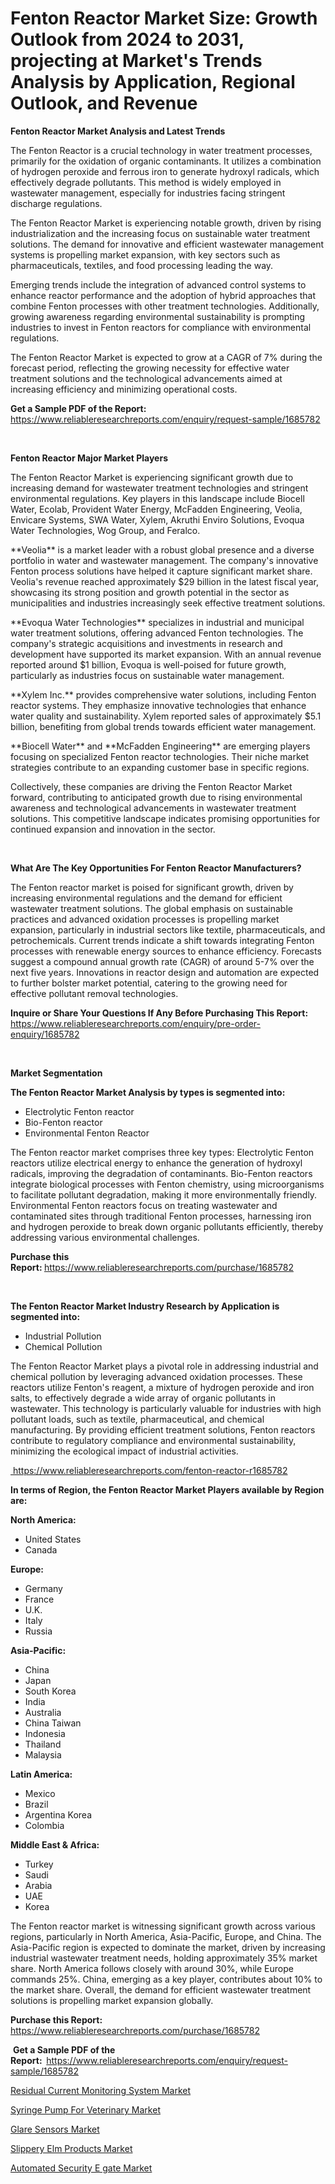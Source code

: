 <p><h1>Fenton Reactor Market Size: Growth Outlook from 2024 to 2031, projecting at Market's Trends Analysis by Application, Regional Outlook, and Revenue</h1></p><p><strong>Fenton Reactor Market Analysis and Latest Trends</strong></p>
<p><p>The Fenton Reactor is a crucial technology in water treatment processes, primarily for the oxidation of organic contaminants. It utilizes a combination of hydrogen peroxide and ferrous iron to generate hydroxyl radicals, which effectively degrade pollutants. This method is widely employed in wastewater management, especially for industries facing stringent discharge regulations.</p><p>The Fenton Reactor Market is experiencing notable growth, driven by rising industrialization and the increasing focus on sustainable water treatment solutions. The demand for innovative and efficient wastewater management systems is propelling market expansion, with key sectors such as pharmaceuticals, textiles, and food processing leading the way.</p><p>Emerging trends include the integration of advanced control systems to enhance reactor performance and the adoption of hybrid approaches that combine Fenton processes with other treatment technologies. Additionally, growing awareness regarding environmental sustainability is prompting industries to invest in Fenton reactors for compliance with environmental regulations.</p><p>The Fenton Reactor Market is expected to grow at a CAGR of 7% during the forecast period, reflecting the growing necessity for effective water treatment solutions and the technological advancements aimed at increasing efficiency and minimizing operational costs.</p></p>
<p><strong>Get a Sample PDF of the Report:&nbsp;</strong> <a href="https://www.reliableresearchreports.com/enquiry/request-sample/1685782?utm_campaign=16&utm_medium=2&utm_source=Github&utm_content=ia&utm_term=06102024&utm_id=fenton-reactor">https://www.reliableresearchreports.com/enquiry/request-sample/1685782</a></p>
<p>&nbsp;</p>
<p><strong>Fenton Reactor Major Market Players</strong></p>
<p><p>The Fenton Reactor Market is experiencing significant growth due to increasing demand for wastewater treatment technologies and stringent environmental regulations. Key players in this landscape include Biocell Water, Ecolab, Provident Water Energy, McFadden Engineering, Veolia, Envicare Systems, SWA Water, Xylem, Akruthi Enviro Solutions, Evoqua Water Technologies, Wog Group, and Feralco.</p><p>**Veolia** is a market leader with a robust global presence and a diverse portfolio in water and wastewater management. The company's innovative Fenton process solutions have helped it capture significant market share. Veolia's revenue reached approximately $29 billion in the latest fiscal year, showcasing its strong position and growth potential in the sector as municipalities and industries increasingly seek effective treatment solutions.</p><p>**Evoqua Water Technologies** specializes in industrial and municipal water treatment solutions, offering advanced Fenton technologies. The company's strategic acquisitions and investments in research and development have supported its market expansion. With an annual revenue reported around $1 billion, Evoqua is well-poised for future growth, particularly as industries focus on sustainable water management.</p><p>**Xylem Inc.** provides comprehensive water solutions, including Fenton reactor systems. They emphasize innovative technologies that enhance water quality and sustainability. Xylem reported sales of approximately $5.1 billion, benefiting from global trends towards efficient water management.</p><p>**Biocell Water** and **McFadden Engineering** are emerging players focusing on specialized Fenton reactor technologies. Their niche market strategies contribute to an expanding customer base in specific regions.</p><p>Collectively, these companies are driving the Fenton Reactor Market forward, contributing to anticipated growth due to rising environmental awareness and technological advancements in wastewater treatment solutions. This competitive landscape indicates promising opportunities for continued expansion and innovation in the sector.</p></p>
<p>&nbsp;</p>
<p><strong>What Are The Key Opportunities For Fenton Reactor Manufacturers?</strong></p>
<p><p>The Fenton reactor market is poised for significant growth, driven by increasing environmental regulations and the demand for efficient wastewater treatment solutions. The global emphasis on sustainable practices and advanced oxidation processes is propelling market expansion, particularly in industrial sectors like textile, pharmaceuticals, and petrochemicals. Current trends indicate a shift towards integrating Fenton processes with renewable energy sources to enhance efficiency. Forecasts suggest a compound annual growth rate (CAGR) of around 5-7% over the next five years. Innovations in reactor design and automation are expected to further bolster market potential, catering to the growing need for effective pollutant removal technologies.</p></p>
<p><strong>Inquire or Share Your Questions If Any Before Purchasing This Report:</strong> <a href="https://www.reliableresearchreports.com/enquiry/pre-order-enquiry/1685782?utm_campaign=16&utm_medium=2&utm_source=Github&utm_content=ia&utm_term=06102024&utm_id=fenton-reactor">https://www.reliableresearchreports.com/enquiry/pre-order-enquiry/1685782</a></p>
<p>&nbsp;</p>
<p><strong>Market Segmentation</strong></p>
<p><strong>The Fenton Reactor Market Analysis by types is segmented into:</strong></p>
<p><ul><li>Electrolytic Fenton reactor</li><li>Bio-Fenton reactor</li><li>Environmental Fenton Reactor</li></ul></p>
<p><p>The Fenton reactor market comprises three key types: Electrolytic Fenton reactors utilize electrical energy to enhance the generation of hydroxyl radicals, improving the degradation of contaminants. Bio-Fenton reactors integrate biological processes with Fenton chemistry, using microorganisms to facilitate pollutant degradation, making it more environmentally friendly. Environmental Fenton reactors focus on treating wastewater and contaminated sites through traditional Fenton processes, harnessing iron and hydrogen peroxide to break down organic pollutants efficiently, thereby addressing various environmental challenges.</p></p>
<p><strong>Purchase this Report:&nbsp;</strong><a href="https://www.reliableresearchreports.com/purchase/1685782?utm_campaign=16&utm_medium=2&utm_source=Github&utm_content=ia&utm_term=06102024&utm_id=fenton-reactor">https://www.reliableresearchreports.com/purchase/1685782</a></p>
<p>&nbsp;</p>
<p><strong>The Fenton Reactor Market Industry Research by Application is segmented into:</strong></p>
<p><ul><li>Industrial Pollution</li><li>Chemical Pollution</li></ul></p>
<p><p>The Fenton Reactor Market plays a pivotal role in addressing industrial and chemical pollution by leveraging advanced oxidation processes. These reactors utilize Fenton's reagent, a mixture of hydrogen peroxide and iron salts, to effectively degrade a wide array of organic pollutants in wastewater. This technology is particularly valuable for industries with high pollutant loads, such as textile, pharmaceutical, and chemical manufacturing. By providing efficient treatment solutions, Fenton reactors contribute to regulatory compliance and environmental sustainability, minimizing the ecological impact of industrial activities.</p></p>
<p><a href="https://www.reliableresearchreports.com/fenton-reactor-r1685782?utm_campaign=16&utm_medium=2&utm_source=Github&utm_content=ia&utm_term=06102024&utm_id=fenton-reactor">&nbsp;https://www.reliableresearchreports.com/fenton-reactor-r1685782</a></p>
<p><strong>In terms of Region, the Fenton Reactor Market Players available by Region are:</strong></p>
<p>
    <p> <strong> North America: </strong>
        <ul>
            <li>United States</li>
            <li>Canada</li>
        </ul>
        </p> 
    <p> <strong> Europe: </strong>
        <ul>
            <li>Germany</li>
            <li>France</li>
            <li>U.K.</li>
            <li>Italy</li>
            <li>Russia</li>
        </ul>
        </p> 
    <p> <strong> Asia-Pacific: </strong>
        <ul>
            <li>China</li>
            <li>Japan</li>
            <li>South Korea</li>
            <li>India</li>
            <li>Australia</li>
            <li>China Taiwan</li>
            <li>Indonesia</li>
            <li>Thailand</li>
            <li>Malaysia</li>
        </ul>
        </p> 
    <p> <strong> Latin America: </strong>
        <ul>
            <li>Mexico</li>
            <li>Brazil</li>
            <li>Argentina Korea</li>
            <li>Colombia</li>
        </ul>
        </p> 
    <p> <strong> Middle East & Africa: </strong>
        <ul>
            <li>Turkey</li>
            <li>Saudi</li>
            <li>Arabia</li>
            <li>UAE</li>
            <li>Korea</li>
        </ul>
    </p>
    </p>
<p><p>The Fenton reactor market is witnessing significant growth across various regions, particularly in North America, Asia-Pacific, Europe, and China. The Asia-Pacific region is expected to dominate the market, driven by increasing industrial wastewater treatment needs, holding approximately 35% market share. North America follows closely with around 30%, while Europe commands 25%. China, emerging as a key player, contributes about 10% to the market share. Overall, the demand for efficient wastewater treatment solutions is propelling market expansion globally.</p></p>
<p><strong>Purchase this Report: </strong><a href="https://www.reliableresearchreports.com/purchase/1685782?utm_campaign=16&utm_medium=2&utm_source=Github&utm_content=ia&utm_term=06102024&utm_id=fenton-reactor">https://www.reliableresearchreports.com/purchase/1685782</a></p>
<p>&nbsp;<strong>Get a Sample PDF of the Report:&nbsp;&nbsp;</strong><a href="https://www.reliableresearchreports.com/enquiry/request-sample/1685782?utm_campaign=16&utm_medium=2&utm_source=Github&utm_content=ia&utm_term=06102024&utm_id=fenton-reactor">https://www.reliableresearchreports.com/enquiry/request-sample/1685782</a></p>
<p><strong></strong></p>
<p><p><a href="https://www.linkedin.com/pulse/strategic-insights-global-residual-current-monitoring-system-ogpnc?utm_campaign=16&utm_medium=2&utm_source=Github&utm_content=ia&utm_term=06102024&utm_id=fenton-reactor">Residual Current Monitoring System Market</a></p><p><a href="https://github.com/MarciaRunte/Market-Research-Report-List-1/blob/main/syringe-pump-for-veterinary-market.md?utm_campaign=16&utm_medium=2&utm_source=Github&utm_content=ia&utm_term=06102024&utm_id=fenton-reactor">Syringe Pump For Veterinary Market</a></p><p><a href="https://issuu.com/reportprime-2/docs/glare-sensors-market-size-2030.pptx_6616bb7a9ff4dc?utm_campaign=16&utm_medium=2&utm_source=Github&utm_content=ia&utm_term=06102024&utm_id=fenton-reactor">Glare Sensors Market</a></p><p><a href="https://github.com/MariaWashington76/Market-Research-Report-List-1/blob/main/slippery-elm-products-market.md?utm_campaign=16&utm_medium=2&utm_source=Github&utm_content=ia&utm_term=06102024&utm_id=fenton-reactor">Slippery Elm Products Market</a></p><p><a href="https://issuu.com/reportprime-2/docs/automated-security-e-gate-market-si_44ea12a52fd664?utm_campaign=16&utm_medium=2&utm_source=Github&utm_content=ia&utm_term=06102024&utm_id=fenton-reactor">Automated Security E gate Market</a></p></p>